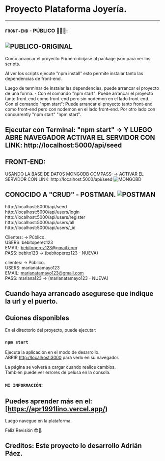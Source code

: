 # Proyecto Plataforma Joyería.

----------------------------------------------------------------------------------------------------------------------------------
### `FRONT-END` - PÚBLICO 👨🏻‍💻:
![PUBLICO-ORIGINAL](https://user-images.githubusercontent.com/54821048/205689004-bf59d008-4923-439d-b3c2-42f1d6cb5f74.png)
----------------------------------------------------------------------------------------------------------------------------------
Como arrancar el proyecto Primero dirijase al package.json para ver los scripts.

Al ver los scripts ejecute "npm install" esto permite instalar tanto las dependencias de front-end.

Luego de terminar de instalar las dependencias, puede arrancar el proyecto de una forma. - Con el comando "npm start": Puede arrancar el proyecto tanto front-end como front-end pero sin nodemon en el lado front-end. - Con el comando "npm start": Puede arrancar el proyecto tanto front-end como front-end pero con nodemon en el lado front-end. Por otro lado con concurrently "npm start" "npm start".

Ejecutar con Terminal: "npm start" -> Y LUEGO ABRE NAVEGADOR ACTIVAR EL SERVIDOR CON LINK: http://localhost:5000/api/seed
----------------------------------------------------------------------------------------------------------------------------------
FRONT-END:
----------------------------------------------------------------------------------------------------------------------------------
USANDO LA BASE DE DATOS MONGODB COMPASS: -> ACTIVAR EL SERVIDOR CON LINK: http://localhost:5000/api/seed
![MONGOBD](https://user-images.githubusercontent.com/54821048/205748463-b02e9153-751b-4f6d-8230-21fe4a9efa16.png)

CONOCIDO A "CRUD" - POSTMAN.
![POSTMAN](https://user-images.githubusercontent.com/54821048/205748424-a7c83222-1a07-4eca-8185-a9a90726909d.png)
----------------------------------------------------------------------------------------------------------------------------------
http://localhost:5000/api/seed <br />
http://localhost:5000/api/users/login <br />
http://localhost:5000/api/users/register <br />
http://localhost:5000/api/users/all <br />
http://localhost:5000/api/users/_id <br />

Clientes: -> Público. <br />
USERS: bebitoperez123 <br />
EMAIL: bebitoperez123@gmail.com <br />
PASS: bebito123 -> (bebitoperez123 - NUEVA) <br />

clientes: -> Público. <br />
USERS: marianatamayo123 <br />
EMAIL: marianatamayo123@gmail.com <br />
PASS: mariana123 -> (marianatamayo123 - NUEVA) <br />

Cuando haya arrancado asegurese que indique la url y el puerto.
----------------------------------------------------------------------------------------------------------------------------------
## Guiones disponibles

En el directorio del proyecto, puede ejecutar:

### `npm start`

Ejecuta la aplicación en el modo de desarrollo.\
ABRIR [http://localhost:3000](http://localhost:3000) para verlo en su navegador.

La página se volverá a cargar cuando realice cambios.\
También puede ver errores de pelusa en la consola.

### `MI INFORMACIÓN`:

Puedes aprender más en el: [https://apr1991lino.vercel.app/)
----------------------------------------------------------------------------------------------------------------------------------
Luego navegue en la plataforma.

Feliz Revisión 😎🤞.

Creditos: Este proyecto lo desarrollo Adrián Páez.
----------------------------------------------------------------------------------------------------------------------------------